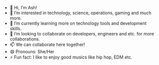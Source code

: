 - 👋 Hi, I’m Ash!
- 👀 I’m interested in technology, science, operations, gaming and much more.
- 🌱 I’m currently learning more on technology tools and development skills.
- 💞️ I’m looking to collaborate on developers, engineers and etc. for more collaborations.
- 📫 We can collaborate here together!
- 😄 Pronouns: She/Her
- ⚡ Fun fact: I like to enjoy good musics like hip hop, EDM etc.

<!---
sshih971/sshih971 is a ✨ special ✨ repository because its `README.md` (this file) appears on your GitHub profile.
You can click the Preview link to take a look at your changes.
--->
